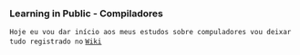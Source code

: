 ### Learning in Public - Compiladores

`Hoje eu vou dar início aos meus estudos sobre compuladores vou deixar tudo registrado no` [`Wiki`](https://github.com/DeiseFreire/compiladores-learning-in-public/wiki/Introdu%C3%A7%C3%A3o-%C3%A0-Compila%C3%A7%C3%A3o) 
